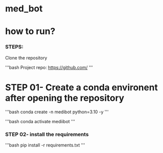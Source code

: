 # med_bot
# how to run?
### STEPS:

Clone the repository

'''bash
Project repo: https://github.com/
'''
# STEP 01- Create a conda environent after opening the repository

'''bash
conda create -n medibot python=3.10 -y
'''

'''bash
conda activate mediibot
'''

### STEP 02- install the requirements
'''bash
pip install -r requirements.txt
'''